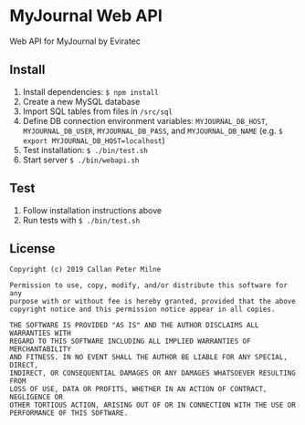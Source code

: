 # MyJournal Web API

Web API for MyJournal by Eviratec

## Install

1. Install dependencies: `$ npm install`
2. Create a new MySQL database
3. Import SQL tables from files in `/src/sql`
4. Define DB connection environment variables: `MYJOURNAL_DB_HOST`, `MYJOURNAL_DB_USER`, `MYJOURNAL_DB_PASS`, and `MYJOURNAL_DB_NAME` (e.g. `$ export MYJOURNAL_DB_HOST=localhost`)
5. Test installation: `$ ./bin/test.sh`
6. Start server `$ ./bin/webapi.sh`

## Test

1. Follow installation instructions above
2. Run tests with `$ ./bin/test.sh`

## License

```
Copyright (c) 2019 Callan Peter Milne

Permission to use, copy, modify, and/or distribute this software for any
purpose with or without fee is hereby granted, provided that the above
copyright notice and this permission notice appear in all copies.

THE SOFTWARE IS PROVIDED "AS IS" AND THE AUTHOR DISCLAIMS ALL WARRANTIES WITH
REGARD TO THIS SOFTWARE INCLUDING ALL IMPLIED WARRANTIES OF MERCHANTABILITY
AND FITNESS. IN NO EVENT SHALL THE AUTHOR BE LIABLE FOR ANY SPECIAL, DIRECT,
INDIRECT, OR CONSEQUENTIAL DAMAGES OR ANY DAMAGES WHATSOEVER RESULTING FROM
LOSS OF USE, DATA OR PROFITS, WHETHER IN AN ACTION OF CONTRACT, NEGLIGENCE OR
OTHER TORTIOUS ACTION, ARISING OUT OF OR IN CONNECTION WITH THE USE OR
PERFORMANCE OF THIS SOFTWARE.
```
